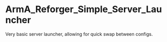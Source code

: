 # ArmA_Reforger_Simple_Server_Launcher
Very basic server launcher, allowing for quick swap between configs.
